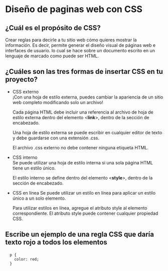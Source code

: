 # Diseño de paginas web con CSS
## ¿Cuál es el propósito de CSS?
Crear reglas para decirle a tu sitio web cómo quieres mostrar la información. Es decir, permite generar el diseño visual de páginas web e interfaces de usuario.
lo cual se hace sobre un documento escrito en un lenguaje de marcado como puede ser HTML.
## ¿Cuáles son las tres formas de insertar CSS en tu proyecto?
- CSS externo  
    ¡Con una hoja de estilo externa, puedes cambiar la apariencia de un sitio web completo modificando solo un archivo!

    Cada página HTML debe incluir una referencia al archivo de hoja de estilo externa dentro del elemento <**link**>, dentro de la sección de encabezado.

    Una hoja de estilo externa se puede escribir en cualquier editor de texto y debe guardarse con una extensión .css.

    El archivo .css externo no debe contener ninguna etiqueta HTML.

- CSS interno  
    Se puede utilizar una hoja de estilo interna si una sola página HTML tiene un estilo único.

    El estilo interno se define dentro del elemento <**style**>, dentro de la sección de encabezado.

- CSS en línea
    Se puede utilizar un estilo en línea para aplicar un estilo único a un solo elemento.

    Para utilizar estilos en línea, agregue el atributo style al elemento correspondiente. El atributo style puede contener cualquier propiedad CSS.
## Escribe un ejemplo de una regla CSS que daría texto rojo a todos los elementos <p>
      p {  
        color: red;  
      }
